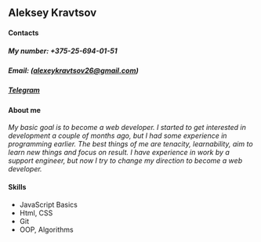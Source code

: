 ## Aleksey Kravtsov

#### Contacts
##### My number: *+375-25-694-01-51*
##### Email: *(alexeykravtsov26@gmail.com)*
##### [Telegram](https://t.me/Aleksey_Kravtsov_17)


#### About me
*My basic goal is to become a web developer. I started to get interested in development a couple of months ago, but I had some experience in programming earlier. The best things of me are tenacity, learnability, aim to learn new things and focus on result. I have experience in work by a support engineer, but now I try to change my direction to become a web developer.*

#### Skills

* JavaScript Basics
* Html, CSS
* Git
* OOP, Algorithms